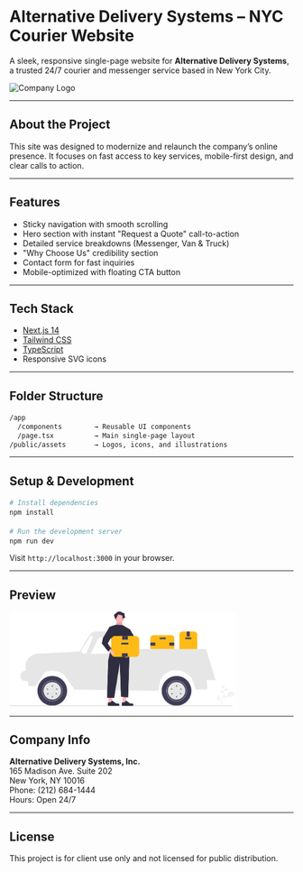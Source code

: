 # Alternative Delivery Systems – NYC Courier Website

A sleek, responsive single-page website for **Alternative Delivery Systems**, a trusted 24/7 courier and messenger service based in New York City.

![Company Logo](./public/assets/logo.png)

---

## About the Project

This site was designed to modernize and relaunch the company’s online presence. It focuses on fast access to key services, mobile-first design, and clear calls to action.

---

## Features

- Sticky navigation with smooth scrolling
- Hero section with instant "Request a Quote" call-to-action
- Detailed service breakdowns (Messenger, Van & Truck)
- "Why Choose Us" credibility section
- Contact form for fast inquiries
- Mobile-optimized with floating CTA button

---

## Tech Stack

- [Next.js 14](https://nextjs.org/)
- [Tailwind CSS](https://tailwindcss.com/)
- [TypeScript](https://www.typescriptlang.org/)
- Responsive SVG icons

---

## Folder Structure

```
/app
  /components        → Reusable UI components
  /page.tsx          → Main single-page layout
/public/assets       → Logos, icons, and illustrations
```

---

## Setup & Development

```bash
# Install dependencies
npm install

# Run the development server
npm run dev
```

Visit `http://localhost:3000` in your browser.

---

## Preview

<img src="./public/assets/hero-delivery-truck.svg" width="400" alt="Hero Illustration" />

---

## Company Info

**Alternative Delivery Systems, Inc.**  
165 Madison Ave. Suite 202  
New York, NY 10016  
Phone: (212) 684-1444  
Hours: Open 24/7

---

## License

This project is for client use only and not licensed for public distribution.
